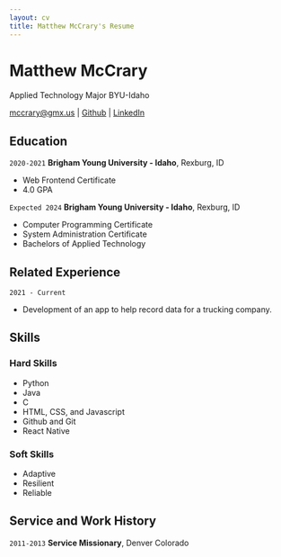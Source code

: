 ```yaml
---
layout: cv
title: Matthew McCrary's Resume
---
```

# Matthew McCrary
Applied Technology Major BYU-Idaho

<div id="webaddress">
<a href="mccrary@gmx.us">mccrary@gmx.us</a>
| <a href="https://github.com/Kiktamo">Github</a>
| <a href="https://www.linkedin.com/in/mccrarymatt/">LinkedIn</a>
</div>

<!-- https://www.monique.tech/the-art-of-markdown -->

## Education

`2020-2021`
__Brigham Young University - Idaho__, Rexburg, ID

- Web Frontend Certificate
- 4.0 GPA

`Expected 2024`
__Brigham Young University - Idaho__, Rexburg, ID

- Computer Programming Certificate
- System Administration Certificate
- Bachelors of Applied Technology

## Related Experience

`2021 - Current`
- Development of an app to help record data for a trucking company.

## Skills



### Hard Skills

- Python
- Java
- C
- HTML, CSS, and Javascript
- Github and Git
- React Native

### Soft Skills
- Adaptive
- Resilient
- Reliable


## Service and Work History

`2011-2013`
__Service Missionary__, Denver Colorado



<!-- ### Footer

Last updated: December 2021 -->


